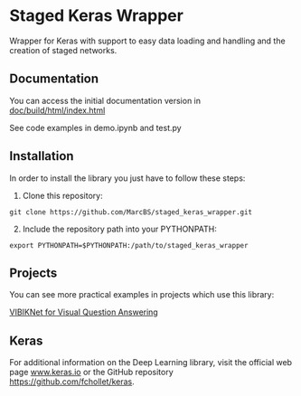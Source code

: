 # Staged Keras Wrapper
Wrapper for Keras with support to easy data loading and handling and the creation of staged networks.


## Documentation

You can access the initial documentation version in [doc/build/html/index.html](https://github.com/MarcBS/staged_keras_wrapper/tree/master/doc/build/html)

See code examples in demo.ipynb and test.py


## Installation

In order to install the library you just have to follow these steps:

1) Clone this repository:
```
git clone https://github.com/MarcBS/staged_keras_wrapper.git
```
2) Include the repository path into your PYTHONPATH:
```
export PYTHONPATH=$PYTHONPATH:/path/to/staged_keras_wrapper
```

## Projects

You can see more practical examples in projects which use this library:

[VIBIKNet for Visual Question Answering](https://github.com/MarcBS/VIBIKNet)

## Keras

For additional information on the Deep Learning library, visit the official web page www.keras.io or the GitHub repository https://github.com/fchollet/keras.
